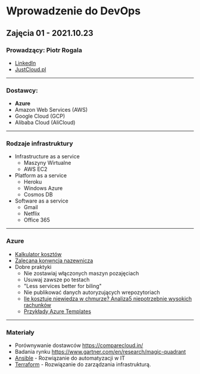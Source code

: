# Wprowadzenie do DevOps
## Zajęcia 01 - 2021.10.23
### Prowadzący: Piotr Rogala
- [LinkedIn](https://www.linkedin.com/inrogalapiotr/trk=people-guest_people_search-cardoriginalSubdomain=pl)
- [JustCloud.pl](https://justcloud.pl/)
---
### Dostawcy:
- **Azure**
- Amazon Web Services (AWS)
- Google Cloud (GCP)
- Alibaba Cloud (AliCloud)
---
### Rodzaje infrastruktury
- Infrastructure as a service
    - Maszyny Wirtualne
    - AWS EC2
- Platform as a service
    - Heroku
    - Windows Azure
    - Cosmos DB
- Software as a service
    - Gmail
    - Netflix
    - Office 365
---
### Azure
- [Kalkulator kosztów](https://azure.microsoft.com/pl-pl/pricing/calculator/)
- [Zalecana konwncja nazewnicza](https://docs.microsoft.com/en-us/azure/cloud-adoption-framework/ready/azure-best-practices/resource-naming)
- Dobre praktyki
    - Nie zostawiaj włączonych maszyn pozajęciach
    - Usuwaj zawsze po testach
    - "Less services better for biling"
    - Nie publikować danych autoryzujących  wrepozytoriach
    - [Ile kosztuje niewiedza w chmurze? Analiza5   niepotrzebnie wysokich rachunków](https://niebezpiecznik.pl/post/ile-kosztuje-niewiedza-w-chmurze-analiza-5-niepotrzebnie-wysokich-rachunkow/)
    - [Przykłady Azure Templates](https://github.com/Azure/azure-quickstart-templates)
---
### Materiały
- Porównywanie dostawców
     https://comparecloud.in/
- Badania rynku
     https://www.gartner.com/en/research/magic-quadrant
- [Ansible](https://www.ansible.com/) - Rozwiązanie do automatyzacji w IT
- [Terraform](https://www.terraform.io/) - Rozwiązanie do zarządzania infrastrukturą.